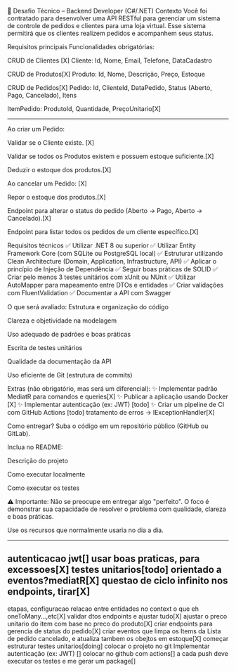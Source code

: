 📝 Desafio Técnico – Backend Developer (C#/.NET)
Contexto
Você foi contratado para desenvolver uma API RESTful para gerenciar um sistema de controle de pedidos e clientes para uma loja virtual. Esse sistema permitirá que os clientes realizem pedidos e acompanhem seus status.

Requisitos principais
Funcionalidades obrigatórias:

CRUD de Clientes [X]
Cliente: Id, Nome, Email, Telefone, DataCadastro

CRUD de Produtos[X]
Produto: Id, Nome, Descrição, Preço, Estoque

CRUD de Pedidos[X]
Pedido: Id, ClienteId, DataPedido, Status (Aberto, Pago, Cancelado), Itens


ItemPedido: ProdutoId, Quantidade, PreçoUnitario[X]

------------

Ao criar um Pedido:

Validar se o Cliente existe. [X]

Validar se todos os Produtos existem e possuem estoque suficiente.[X]

Deduzir o estoque dos produtos.[X]

Ao cancelar um Pedido: [X]

Repor o estoque dos produtos.[X]

Endpoint para alterar o status do pedido (Aberto -> Pago, Aberto -> Cancelado).[X]

Endpoint para listar todos os pedidos de um cliente específico.[X]

Requisitos técnicos
✅ Utilizar .NET 8 ou superior
✅ Utilizar Entity Framework Core (com SQLite ou PostgreSQL local)
✅ Estruturar utilizando Clean Architecture (Domain, Application, Infrastructure, API)
✅ Aplicar o princípio de Injeção de Dependência
✅ Seguir boas práticas de SOLID
✅ Criar pelo menos 3 testes unitários com xUnit ou NUnit
✅ Utilizar AutoMapper para mapeamento entre DTOs e entidades
✅ Criar validações com FluentValidation
✅ Documentar a API com Swagger 

O que será avaliado:
Estrutura e organização do código

Clareza e objetividade na modelagem

Uso adequado de padrões e boas práticas

Escrita de testes unitários

Qualidade da documentação da API

Uso eficiente de Git (estrutura de commits)

Extras (não obrigatório, mas será um diferencial):
✨ Implementar padrão MediatR para comandos e queries[X]
✨ Publicar a aplicação usando Docker [X]
✨ Implementar autenticação (ex: JWT) [todo]
✨ Criar um pipeline de CI com GitHub Actions [todo]
tratamento de erros -> IExceptionHandler[X]

Como entregar?
Suba o código em um repositório público (GitHub ou GitLab).

Inclua no README:

Descrição do projeto

Como executar localmente

Como executar os testes

⚠️ Importante:
Não se preocupe em entregar algo "perfeito". O foco é demonstrar sua capacidade de resolver o problema com qualidade, clareza e boas práticas.

Use os recursos que normalmente usaria no dia a dia.

---
autenticacao jwt[]
usar boas praticas, para excessoes[X]
testes unitarios[todo]
orientado a eventos?mediatR[X]
questao de ciclo infinito nos endpoints, tirar[X]
---

etapas, configuracao relacao entre entidades  no context o que eh oneToMany...,etc[X]
validar dtos endpoints e ajustar tudo[X]
ajustar o preco unitario do item com base no preco do produto[X]
criar endpoints para gerencia de status do pedido[X]
criar eventos que limpa os Items da Lista de pedido cancelado, e atualiza tambem os obejtos em estoque[X]
começar estruturar testes unitarios[doing]
colocar o projeto no git
Implementar autenticação (ex: JWT) []
colocar no github com actions[]
a cada push deve executar os testes e me gerar um package[]

